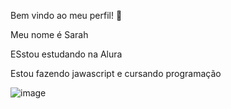 Bem vindo ao meu perfil! 👋

Meu nome é Sarah

ESstou estudando na Alura

Estou fazendo jawascript e cursando programação

![image](https://github.com/sarahhsts/sarahhsts/assets/169800254/39c38d4f-79ad-485f-85b6-e5730ba4557a)



